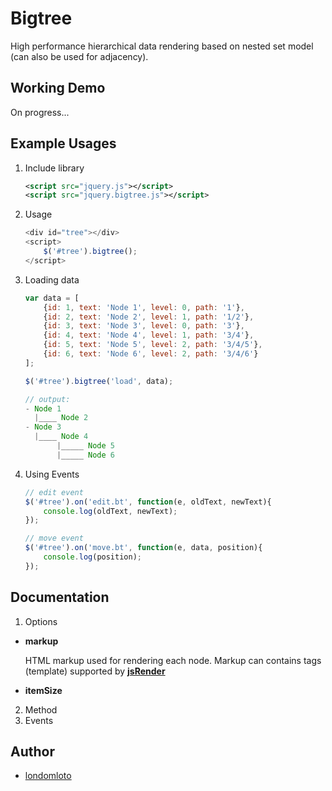 # Bigtree

High performance hierarchical data rendering based on nested set model (can also be used for adjacency).

## Working Demo
On progress...

## Example Usages
1. Include library
    
    ```xml
    <script src="jquery.js"></script>
    <script src="jquery.bigtree.js"></script>
    ```
2. Usage
    
    ```javascript
    <div id="tree"></div>
    <script>
        $('#tree').bigtree();
    </script>
    ```
3. Loading data
    
    ```javascript
    var data = [
        {id: 1, text: 'Node 1', level: 0, path: '1'},
        {id: 2, text: 'Node 2', level: 1, path: '1/2'},
        {id: 3, text: 'Node 3', level: 0, path: '3'},
        {id: 4, text: 'Node 4', level: 1, path: '3/4'},
        {id: 5, text: 'Node 5', level: 2, path: '3/4/5'},
        {id: 6, text: 'Node 6', level: 2, path: '3/4/6'}
    ];
    
    $('#tree').bigtree('load', data);
    
    // output:
    - Node 1
      |____ Node 2
    - Node 3
      |____ Node 4
           |_____ Node 5        
           |_____ Node 6
    ```

4. Using Events
    
    ```javascript
    // edit event
    $('#tree').on('edit.bt', function(e, oldText, newText){
        console.log(oldText, newText);
    });
    
    // move event
    $('#tree').on('move.bt', function(e, data, position){
        console.log(position);
    });
    ```

## Documentation
1. Options
  * __markup__
  
    HTML markup used for rendering each node. Markup can contains tags (template) supported by [__jsRender__](https://www.jsviews.com/)

  * __itemSize__
    
    

2. Method
3. Events

## Author
- [londomloto](https://github.com/londomloto)


